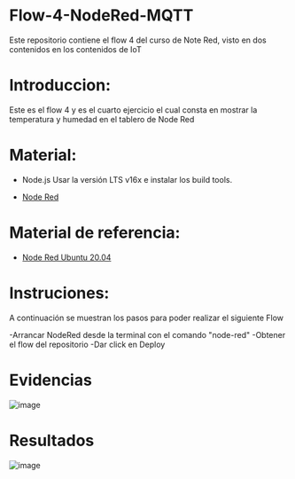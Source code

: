 # Flow-4-NodeRed-MQTT
Este repositorio contiene el flow 4 del curso de Note Red, visto en dos contenidos en los contenidos de IoT 

# Introduccion:
Este es el flow 4 y es el cuarto ejercicio el cual consta en mostrar la temperatura y humedad en el tablero de Node Red 

# Material:
- Node.js Usar la versión LTS v16x e instalar los build tools.

- [Node Red](https://nodered.org/docs/getting-started/local)

# Material de referencia:
- [Node Red Ubuntu 20.04](https://edu.codigoiot.com/enrol/index.php?id=817)

# Instruciones: 
A continuación se muestran los pasos para poder realizar el siguiente Flow

-Arrancar NodeRed desde la terminal con el comando "node-red"
-Obtener el flow del repositorio 
-Dar click en Deploy


# Evidencias

![image](https://user-images.githubusercontent.com/111294967/187535008-dd4ca46b-a575-44d0-b509-10843b0ddbae.png)



# Resultados
![image](https://user-images.githubusercontent.com/111294967/187535099-3924c6fe-f060-4332-b4c4-fdf94bc96913.png)
